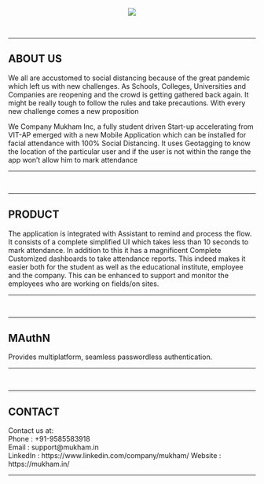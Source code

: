 <p align="center"><img src="https://user-images.githubusercontent.com/104255381/165057301-dc5c29c7-c2c6-456f-ab24-2446a281fb55.png"></img></p><br><hr>
<h2>ABOUT US</h2>
<p>We all are accustomed to social distancing because of the great pandemic which left us with new challenges. As Schools, Colleges, Universities and Companies are reopening and the crowd is getting gathered back again. It might be really tough to follow the rules and take precautions. With every new challenge comes a new proposition</p>
<p>We Company Mukham Inc, a fully student driven Start-up accelerating from VIT-AP emerged with a new Mobile Application which can be installed for facial attendance with 100% Social Distancing. It uses Geotagging to know the location of the particular user and if the user is not within the range the app won’t allow him to mark attendance</p>
<hr><br><hr>
<h2>PRODUCT</h2>
<p>The application is integrated with Assistant to remind and process the flow. It consists of a complete simplified UI which takes less than 10 seconds to mark attendance. In addition to this it has a magnificent Complete Customized dashboards to take attendance reports. This indeed makes it easier both for the student as well as the educational institute, employee and the company. This can be enhanced to support and monitor the employees who are working on fields/on sites.</p>
<hr><br><hr>
<h2>MAuthN</h2>
<p>Provides multiplatform, seamless passwordless authentication.</p>
<hr><br><hr>
<h2>CONTACT</h2>
<p>Contact us at:<br>
Phone :  +91-9585583918 <br>
Email :  support@mukham.in <br>
LinkedIn : https://www.linkedin.com/company/mukham/
Website : https://mukham.in/
</p><hr>
